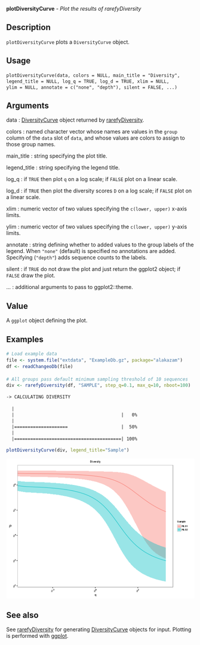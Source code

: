 





**plotDiversityCurve** - *Plot the results of rarefyDiversity*

Description
--------------------

`plotDiversityCurve` plots a `DiversityCurve` object.


Usage
--------------------
```
plotDiversityCurve(data, colors = NULL, main_title = "Diversity",
legend_title = NULL, log_q = TRUE, log_d = TRUE, xlim = NULL,
ylim = NULL, annotate = c("none", "depth"), silent = FALSE, ...)
```

Arguments
-------------------

data
:   [DiversityCurve](DiversityCurve-class.md) object returned by 
[rarefyDiversity](rarefyDiversity.md).

colors
:   named character vector whose names are values in the 
`group` column of the `data` slot of `data`,
and whose values are colors to assign to those group names.

main_title
:   string specifying the plot title.

legend_title
:   string specifying the legend title.

log_q
:   if `TRUE` then plot <code class = 'eq'>q</code> on a log scale;
if `FALSE` plot on a linear scale.

log_d
:   if `TRUE` then plot the diversity scores <code class = 'eq'>D</code> 
on a log scale; if `FALSE` plot on a linear scale.

xlim
:   numeric vector of two values specifying the 
`c(lower, upper)` x-axis limits.

ylim
:   numeric vector of two values specifying the 
`c(lower, upper)` y-axis limits.

annotate
:   string defining whether to added values to the group labels 
of the legend. When `"none"` (default) is specified no
annotations are added. Specifying (`"depth"`) adds 
sequence counts to the labels.

silent
:   if `TRUE` do not draw the plot and just return the ggplot2 
object; if `FALSE` draw the plot.

...
:   additional arguments to pass to ggplot2::theme.



Value
-------------------

A `ggplot` object defining the plot.



Examples
-------------------

```R
# Load example data
file <- system.file("extdata", "ExampleDb.gz", package="alakazam")
df <- readChangeoDb(file)

# All groups pass default minimum sampling threshold of 10 sequences
div <- rarefyDiversity(df, "SAMPLE", step_q=0.1, max_q=10, nboot=100)

```


```
-> CALCULATING DIVERSITY

  |                                              
  |                                        |   0%
  |                                              
  |====================                    |  50%
  |                                              
  |========================================| 100%

```


```R
plotDiversityCurve(div, legend_title="Sample")
```

![4](plotDiversityCurve-4.png)


See also
-------------------

See [rarefyDiversity](rarefyDiversity.md) for generating [DiversityCurve](DiversityCurve-class.md)
objects for input. Plotting is performed with [ggplot](http://www.inside-r.org/packages/cran/ggplot2/docs/ggplot).




